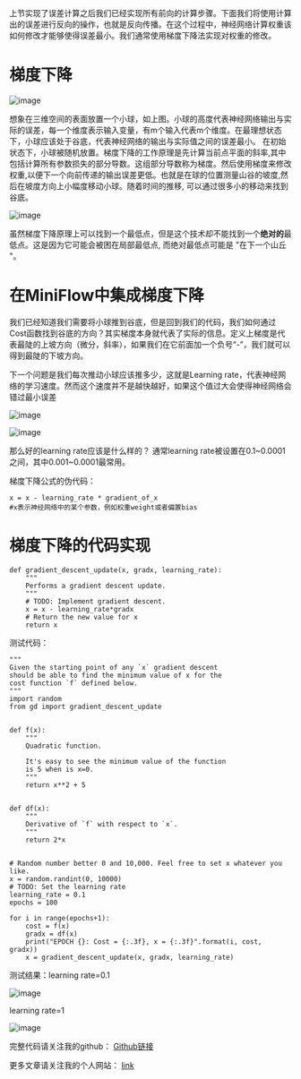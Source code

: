 上节实现了误差计算之后我们已经实现所有前向的计算步骤。下面我们将使用计算出的误差进行反向的操作，也就是反向传播。在这个过程中，神经网络计算权重该如何修改才能够使得误差最小。我们通常使用梯度下降法实现对权重的修改。
<!--more-->
# 梯度下降

![image](http://note.youdao.com/favicon.ico) 

想象在三维空间的表面放置一个小球，如上图。小球的高度代表神经网络输出与实际的误差，每一个维度表示输入变量，有m个输入代表m个维度。在最理想状态下，小球应该处于谷底，代表神经网络的输出与实际值之间的误差最小。
在初始状态下，小球被随机放置。梯度下降的工作原理是先计算当前点平面的斜率,其中包括计算所有参数损失的部分导数。这组部分导数称为梯度。然后使用梯度来修改权重,以便下一个向前传递的输出误差更低。也就是在球的位置测量山谷的坡度,然后在坡度方向上小幅度移动小球。随着时间的推移, 可以通过很多小的移动来找到谷底。

![image](http://note.youdao.com/favicon.ico)

虽然梯度下降原理上可以找到一个最低点，但是这个技术却不能找到一个**绝对的**最低点。这是因为它可能会被困在局部最低点, 而绝对最低点可能是  "在下一个山丘 "。

# 在MiniFlow中集成梯度下降
我们已经知道我们需要将小球推到谷底，但是回到我们的代码，我们如何通过Cost函数找到谷底的方向？其实梯度本身就代表了实际的信息。定义上梯度是代表最陡的上坡方向（微分，斜率），如果我们在它前面加一个负号“-”，我们就可以得到最陡的下坡方向。

下一个问题是我们每次推动小球应该推多少，这就是Learning rate，代表神经网络的学习速度。然而这个速度并不是越快越好，如果这个值过大会使得神经网络会错过最小误差

![image](http://note.youdao.com/favicon.ico)

![image](http://note.youdao.com/favicon.ico)

那么好的learning rate应该是什么样的？
通常learning rate被设置在0.1~0.0001之间，其中0.001~0.0001最常用。

梯度下降公式的伪代码：
```
x = x - learning_rate * gradient_of_x
#x表示神经网络中的某个参数，例如权重weight或者偏置bias
```

# 梯度下降的代码实现

```
def gradient_descent_update(x, gradx, learning_rate):
    """
    Performs a gradient descent update.
    """
    # TODO: Implement gradient descent.
    x = x - learning_rate*gradx
    # Return the new value for x
    return x

```

测试代码：

```
"""
Given the starting point of any `x` gradient descent
should be able to find the minimum value of x for the
cost function `f` defined below.
"""
import random
from gd import gradient_descent_update


def f(x):
    """
    Quadratic function.

    It's easy to see the minimum value of the function
    is 5 when is x=0.
    """
    return x**2 + 5


def df(x):
    """
    Derivative of `f` with respect to `x`.
    """
    return 2*x


# Random number better 0 and 10,000. Feel free to set x whatever you like.
x = random.randint(0, 10000)
# TODO: Set the learning rate
learning_rate = 0.1
epochs = 100

for i in range(epochs+1):
    cost = f(x)
    gradx = df(x)
    print("EPOCH {}: Cost = {:.3f}, x = {:.3f}".format(i, cost, gradx))
    x = gradient_descent_update(x, gradx, learning_rate)

```

测试结果：learning rate=0.1

![image](http://note.youdao.com/favicon.ico)

learning rate=1

![image](http://note.youdao.com/favicon.ico)

完整代码请关注我的github：
[Github链接](http://note.youdao.com/)

更多文章请关注我的个人网站：
[link](http://weiweizhao.com/category/ai/)


